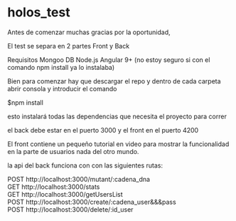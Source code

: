 # holos_test
Antes de comenzar muchas gracias por la oportunidad,

El test se separa en 2 partes Front y Back

Requisitos
Mongoo DB
Node.js
Angular 9+ (no estoy seguro si con el comando npm install ya lo instalaba)




Bien para comenzar hay que descargar el repo y dentro de cada carpeta abrir consola y introducir el comando

$npm install

esto instalará todas las dependencias que necesita el proyecto para correr

el back debe estar en el puerto 3000 y el front en el puerto 4200


El front contiene un pequeño tutorial en video para mostrar la funcionalidad en la parte de usuarios nada del otro mundo.


la api del back funciona con con las siguientes rutas:

POST http://localhost:3000/mutant/:cadena_dna  
GET http://localhost:3000/stats  
GET http://localhost:3000/getUsersList  
POST http://localhost:3000/create/:cadena_user&&&pass  
POST http://localhost:3000/delete/:id_user  
